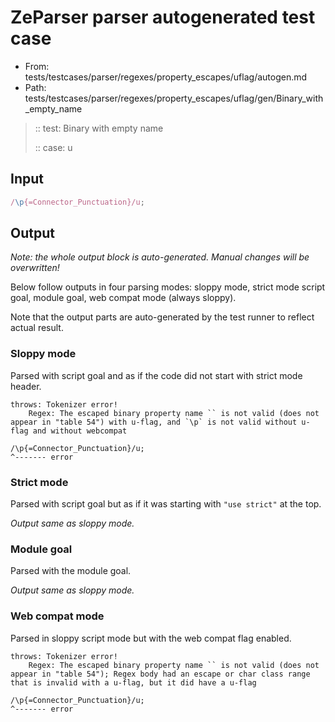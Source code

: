 # ZeParser parser autogenerated test case

- From: tests/testcases/parser/regexes/property_escapes/uflag/autogen.md
- Path: tests/testcases/parser/regexes/property_escapes/uflag/gen/Binary_with_empty_name

> :: test: Binary with empty name
>
> :: case: u

## Input


`````js
/\p{=Connector_Punctuation}/u;
`````

## Output

_Note: the whole output block is auto-generated. Manual changes will be overwritten!_

Below follow outputs in four parsing modes: sloppy mode, strict mode script goal, module goal, web compat mode (always sloppy).

Note that the output parts are auto-generated by the test runner to reflect actual result.

### Sloppy mode

Parsed with script goal and as if the code did not start with strict mode header.

`````
throws: Tokenizer error!
    Regex: The escaped binary property name `` is not valid (does not appear in "table 54") with u-flag, and `\p` is not valid without u-flag and without webcompat

/\p{=Connector_Punctuation}/u;
^------- error
`````

### Strict mode

Parsed with script goal but as if it was starting with `"use strict"` at the top.

_Output same as sloppy mode._

### Module goal

Parsed with the module goal.

_Output same as sloppy mode._

### Web compat mode

Parsed in sloppy script mode but with the web compat flag enabled.

`````
throws: Tokenizer error!
    Regex: The escaped binary property name `` is not valid (does not appear in "table 54"); Regex body had an escape or char class range that is invalid with a u-flag, but it did have a u-flag

/\p{=Connector_Punctuation}/u;
^------- error
`````


